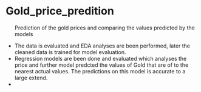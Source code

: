 # Gold_price_predition
<ul>Prediction of the gold prices and comparing the values predicted by the models</ul>
<ul>
<li>The data is evaluated and EDA analyses are been performed, later the cleaned data is trained for model evaluation.</li>
<li>Regression models are been done and evaluated which analyses the price and further model predcted the values of Gold that are of to the nearest actual values.
The predictions on this model is accurate to a large extend.<li>
</ul>
